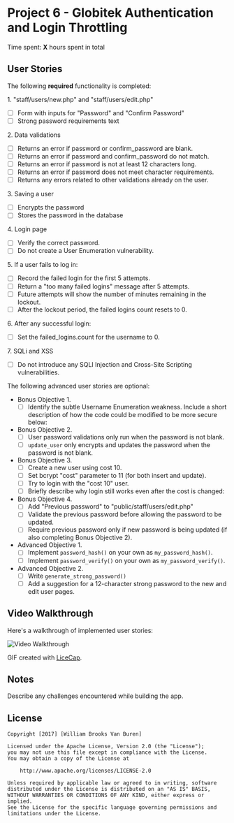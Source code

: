 # Project 6 - Globitek Authentication and Login Throttling

Time spent: **X** hours spent in total

## User Stories

The following **required** functionality is completed:

1\. "staff/users/new.php" and "staff/users/edit.php"
  * [ ]  Form with inputs for "Password" and "Confirm Password"
  * [ ]  Strong password requirements text

2\. Data validations
  * [ ]  Returns an error if password or confirm_password are blank.
  * [ ]  Returns an error if password and confirm_password do not match.
  * [ ]  Returns an error if password is not at least 12 characters long.
  * [ ]  Returns an error if password does not meet character requirements.
  * [ ]  Returns any errors related to other validations already on the user.

3\. Saving a user
  * [ ]  Encrypts the password
  * [ ]  Stores the password in the database

4\. Login page
  * [ ]  Verify the correct password.
  * [ ]  Do not create a User Enumeration vulnerability.

5\. If a user fails to log in:
  * [ ]  Record the failed login for the first 5 attempts.
  * [ ]  Return a "too many failed logins" message after 5 attempts.
  * [ ]  Future attempts will show the number of minutes remaining in the lockout.
  * [ ]  After the lockout period, the failed logins count resets to 0.

6\. After any successful login:
  * [ ]  Set the failed_logins.count for the username to 0.

7\. SQLi and XSS
  * [ ]  Do not introduce any SQLI Injection and Cross-Site Scripting vulnerabilities.

The following advanced user stories are optional:

* Bonus Objective 1\.
  * [ ]  Identify the subtle Username Enumeration weakness. Include a short description of how the code could be modified to be more secure below:

* Bonus Objective 2\.
  * [ ]  User password validations only run when the password is not blank.
  * [ ]  `update_user` only encrypts and updates the password when the password is not blank.

* Bonus Objective 3\.
  * [ ]  Create a new user using cost 10.
  * [ ]  Set bcrypt "cost" parameter to 11 (for both insert and update).
  * [ ]  Try to login with the "cost 10" user.
  * [ ]  Briefly describe why login still works even after the cost is changed:

* Bonus Objective 4\.
  * [ ]  Add "Previous password" to "public/staff/users/edit.php"
  * [ ]  Validate the previous password before allowing the password to be updated.
  * [ ]  Require previous password only if new password is being updated (if also completing Bonus Objective 2).

* Advanced Objective 1\.
  * [ ]  Implement `password_hash()` on your own as `my_password_hash()`.
  * [ ]  Implement `password_verify()` on your own as `my_password_verify()`.

* Advanced Objective 2\.
  * [ ]  Write `generate_strong_password()`
  * [ ]  Add a suggestion for a 12-character strong password to the new and edit user pages.

## Video Walkthrough

Here's a walkthrough of implemented user stories:

<img src='http://i.imgur.com/link/to/your/gif/file.gif' title='Video Walkthrough' width='' alt='Video Walkthrough' />

GIF created with [LiceCap](http://www.cockos.com/licecap/).

## Notes

Describe any challenges encountered while building the app.

## License

    Copyright [2017] [William Brooks Van Buren]

    Licensed under the Apache License, Version 2.0 (the "License");
    you may not use this file except in compliance with the License.
    You may obtain a copy of the License at

        http://www.apache.org/licenses/LICENSE-2.0

    Unless required by applicable law or agreed to in writing, software
    distributed under the License is distributed on an "AS IS" BASIS,
    WITHOUT WARRANTIES OR CONDITIONS OF ANY KIND, either express or implied.
    See the License for the specific language governing permissions and
    limitations under the License.
